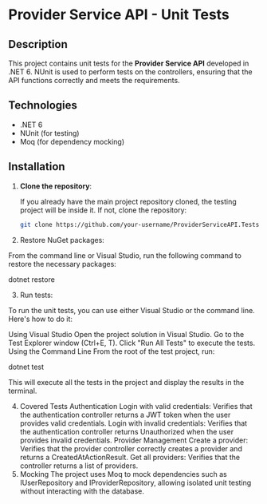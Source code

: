 # Provider Service API - Unit Tests

## Description

This project contains unit tests for the **Provider Service API** developed in .NET 6. NUnit is used to perform tests on the controllers, ensuring that the API functions correctly and meets the requirements.

## Technologies

- .NET 6
- NUnit (for testing)
- Moq (for dependency mocking)

## Installation

1. **Clone the repository**:

   If you already have the main project repository cloned, the testing project will be inside it. If not, clone the repository:

   ```bash
   git clone https://github.com/your-username/ProviderServiceAPI.Tests.git 

2. Restore NuGet packages:

From the command line or Visual Studio, run the following command to restore the necessary packages:

dotnet restore

3. Run tests:

To run the unit tests, you can use either Visual Studio or the command line. Here's how to do it:

Using Visual Studio
Open the project solution in Visual Studio.
Go to the Test Explorer window (Ctrl+E, T).
Click "Run All Tests" to execute the tests.
Using the Command Line
From the root of the test project, run:

dotnet test

This will execute all the tests in the project and display the results in the terminal.

4. Covered Tests
Authentication
Login with valid credentials: Verifies that the authentication controller returns a JWT token when the user provides valid credentials.
Login with invalid credentials: Verifies that the authentication controller returns Unauthorized when the user provides invalid credentials.
Provider Management
Create a provider: Verifies that the provider controller correctly creates a provider and returns a CreatedAtActionResult.
Get all providers: Verifies that the controller returns a list of providers.
5. Mocking
The project uses Moq to mock dependencies such as IUserRepository and IProviderRepository, allowing isolated unit testing without interacting with the database.
